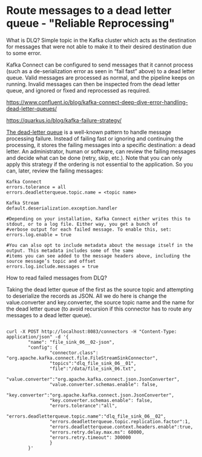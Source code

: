 # Route messages to a dead letter queue - "Reliable Reprocessing"

What is DLQ? Simple topic in the Kafka cluster which acts as the destination for messages that were not able to make it to their desired destination due to some error.

Kafka Connect can be configured to send messages that it cannot process (such as a de-serialization error as seen in “fail fast” above) to a dead letter queue. Valid messages are processed as normal, and the pipeline keeps on running. Invalid messages can then be inspected from the dead letter queue, and ignored or fixed and reprocessed as required.

https://www.confluent.io/blog/kafka-connect-deep-dive-error-handling-dead-letter-queues/

https://quarkus.io/blog/kafka-failure-strategy/

[The dead-letter queue](https://en.wikipedia.org/wiki/Dead_letter_queue) is a well-known pattern to handle message processing failure. Instead of failing fast or ignoring and continuing the processing, it stores the failing messages into a specific destination: a dead letter. An administrator, human or software, can review the failing messages and decide what can be done (retry, skip, etc.). Note that you can only apply this strategy if the ordering is not essential to the application. So you can, later, review the failing messages:
```
Kafka Connect
errors.tolerance = all
errors.deadletterqueue.topic.name = <topic name>
 
Kafka Stream
default.deserialization.exception.handler
 
#Depending on your installation, Kafka Connect either writes this to stdout, or to a log file. Either way, you get a bunch of
#verbose output for each failed message. To enable this, set:
errors.log.enable = true
 
#You can also opt to include metadata about the message itself in the output. This metadata includes some of the same
#items you can see added to the message headers above, including the source message’s topic and offset
errors.log.include.messages = true
```

How to read failed messages from DLQ?

Taking the dead letter queue of the first as the source topic and attempting to deserialize the records as JSON. All we do here is change the value.converter and key.converter, the source topic name and the name for the dead letter queue (to avoid recursion if this connector has to route any messages to a dead letter queue).

```

curl -X POST http://localhost:8083/connectors -H "Content-Type: application/json" -d '{
        "name": "file_sink_06__02-json",
        "config": {
                "connector.class": "org.apache.kafka.connect.file.FileStreamSinkConnector",
                "topics":"dlq_file_sink_06__01",
                "file":"/data/file_sink_06.txt",
                "value.converter":"org.apache.kafka.connect.json.JsonConverter",
                "value.converter.schemas.enable": false,
                "key.converter":"org.apache.kafka.connect.json.JsonConverter",
                "key.converter.schemas.enable": false,
                "errors.tolerance":"all",
                "errors.deadletterqueue.topic.name":"dlq_file_sink_06__02",
                "errors.deadletterqueue.topic.replication.factor":1,
                "errors.deadletterqueue.context.headers.enable":true,
                "errors.retry.delay.max.ms": 60000,
                "errors.retry.timeout": 300000
                }
        }'
```